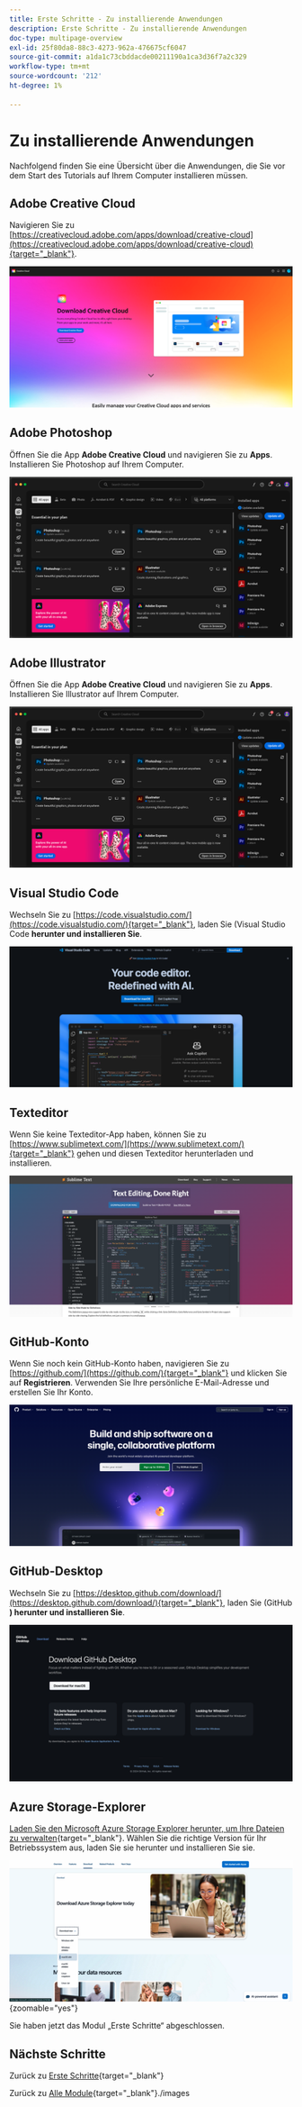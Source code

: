 ```yaml
---
title: Erste Schritte - Zu installierende Anwendungen
description: Erste Schritte - Zu installierende Anwendungen
doc-type: multipage-overview
exl-id: 25f80da8-88c3-4273-962a-476675cf6047
source-git-commit: a1da1c73cbddacde00211190a1ca3d36f7a2c329
workflow-type: tm+mt
source-wordcount: '212'
ht-degree: 1%

---
```


# Zu installierende Anwendungen

Nachfolgend finden Sie eine Übersicht über die Anwendungen, die Sie vor dem Start des Tutorials auf Ihrem Computer installieren müssen.

## Adobe Creative Cloud

Navigieren Sie zu [https://creativecloud.adobe.com/apps/download/creative-cloud](https://creativecloud.adobe.com/apps/download/creative-cloud){target="_blank"}.

![Neue Adobe I/O-Integration](./images/cc.png)

## Adobe Photoshop

Öffnen Sie die App **Adobe Creative Cloud** und navigieren Sie zu **Apps**. Installieren Sie Photoshop auf Ihrem Computer.

![Neue Adobe I/O-Integration](./images/psd.png)

## Adobe Illustrator

Öffnen Sie die App **Adobe Creative Cloud** und navigieren Sie zu **Apps**. Installieren Sie Illustrator auf Ihrem Computer.

![Neue Adobe I/O-Integration](./images/psd.png)

## Visual Studio Code

Wechseln Sie zu [https://code.visualstudio.com/](https://code.visualstudio.com/){target="_blank"}, laden Sie (Visual Studio Code **herunter und installieren Sie**.

![Block](./images/vsc1.png)

## Texteditor

Wenn Sie keine Texteditor-App haben, können Sie zu [https://www.sublimetext.com/](https://www.sublimetext.com/){target="_blank"} gehen und diesen Texteditor herunterladen und installieren.

![Block](./images/text1.png)

## GitHub-Konto

Wenn Sie noch kein GitHub-Konto haben, navigieren Sie zu [https://github.com/](https://github.com/){target="_blank"} und klicken Sie auf **Registrieren**. Verwenden Sie Ihre persönliche E-Mail-Adresse und erstellen Sie Ihr Konto.

![Block](./images/git.png)

## GitHub-Desktop

Wechseln Sie zu [https://desktop.github.com/download/](https://desktop.github.com/download/){target="_blank"}, laden Sie (GitHub **) herunter und installieren Sie**.

![Block](./images/block1.png)

## Azure Storage-Explorer

[Laden Sie den Microsoft Azure Storage Explorer herunter, um Ihre Dateien zu verwalten](https://azure.microsoft.com/en-us/products/storage/storage-explorer#Download-4){target="_blank"}. Wählen Sie die richtige Version für Ihr Betriebssystem aus, laden Sie sie herunter und installieren Sie sie.

![Azure-Speicher](./images/az10.png){zoomable="yes"}

Sie haben jetzt das Modul „Erste Schritte“ abgeschlossen.

## Nächste Schritte

Zurück zu [Erste Schritte](./getting-started.md){target="_blank"}

Zurück zu [Alle Module](./../../../overview.md){target="_blank"}./images
